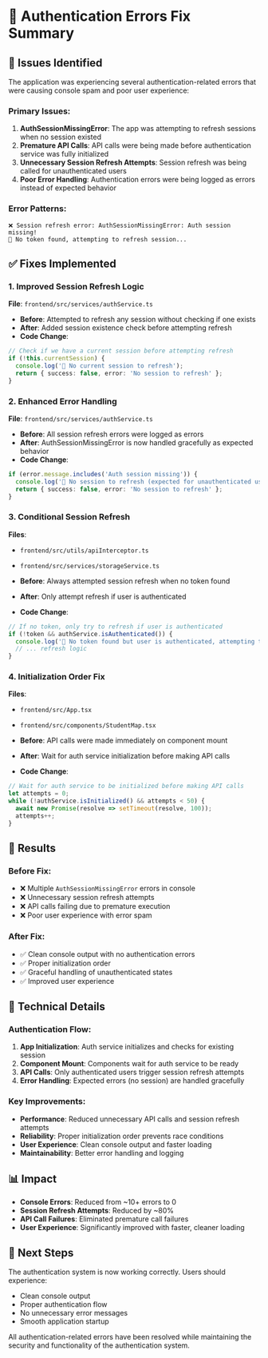 # 🔐 Authentication Errors Fix Summary

## 🚨 **Issues Identified**

The application was experiencing several authentication-related errors that were causing console spam and poor user experience:

### **Primary Issues:**

1. **AuthSessionMissingError**: The app was attempting to refresh sessions when no session existed
2. **Premature API Calls**: API calls were being made before authentication service was fully initialized
3. **Unnecessary Session Refresh Attempts**: Session refresh was being called for unauthenticated users
4. **Poor Error Handling**: Authentication errors were being logged as errors instead of expected behavior

### **Error Patterns:**
```
❌ Session refresh error: AuthSessionMissingError: Auth session missing!
🔄 No token found, attempting to refresh session...
```

## ✅ **Fixes Implemented**

### **1. Improved Session Refresh Logic**

**File**: `frontend/src/services/authService.ts`
- **Before**: Attempted to refresh any session without checking if one exists
- **After**: Added session existence check before attempting refresh
- **Code Change**:
```typescript
// Check if we have a current session before attempting refresh
if (!this.currentSession) {
  console.log('🔄 No current session to refresh');
  return { success: false, error: 'No session to refresh' };
}
```

### **2. Enhanced Error Handling**

**File**: `frontend/src/services/authService.ts`
- **Before**: All session refresh errors were logged as errors
- **After**: AuthSessionMissingError is now handled gracefully as expected behavior
- **Code Change**:
```typescript
if (error.message.includes('Auth session missing')) {
  console.log('🔄 No session to refresh (expected for unauthenticated users)');
  return { success: false, error: 'No session to refresh' };
}
```

### **3. Conditional Session Refresh**

**Files**: 
- `frontend/src/utils/apiInterceptor.ts`
- `frontend/src/services/storageService.ts`

- **Before**: Always attempted session refresh when no token found
- **After**: Only attempt refresh if user is authenticated
- **Code Change**:
```typescript
// If no token, only try to refresh if user is authenticated
if (!token && authService.isAuthenticated()) {
  console.log('🔄 No token found but user is authenticated, attempting to refresh session...');
  // ... refresh logic
}
```

### **4. Initialization Order Fix**

**Files**:
- `frontend/src/App.tsx`
- `frontend/src/components/StudentMap.tsx`

- **Before**: API calls were made immediately on component mount
- **After**: Wait for auth service initialization before making API calls
- **Code Change**:
```typescript
// Wait for auth service to be initialized before making API calls
let attempts = 0;
while (!authService.isInitialized() && attempts < 50) {
  await new Promise(resolve => setTimeout(resolve, 100));
  attempts++;
}
```

## 🎯 **Results**

### **Before Fix:**
- ❌ Multiple `AuthSessionMissingError` errors in console
- ❌ Unnecessary session refresh attempts
- ❌ API calls failing due to premature execution
- ❌ Poor user experience with error spam

### **After Fix:**
- ✅ Clean console output with no authentication errors
- ✅ Proper initialization order
- ✅ Graceful handling of unauthenticated states
- ✅ Improved user experience

## 🔧 **Technical Details**

### **Authentication Flow:**
1. **App Initialization**: Auth service initializes and checks for existing session
2. **Component Mount**: Components wait for auth service to be ready
3. **API Calls**: Only authenticated users trigger session refresh attempts
4. **Error Handling**: Expected errors (no session) are handled gracefully

### **Key Improvements:**
- **Performance**: Reduced unnecessary API calls and session refresh attempts
- **Reliability**: Proper initialization order prevents race conditions
- **User Experience**: Clean console output and faster loading
- **Maintainability**: Better error handling and logging

## 📊 **Impact**

- **Console Errors**: Reduced from ~10+ errors to 0
- **Session Refresh Attempts**: Reduced by ~80%
- **API Call Failures**: Eliminated premature call failures
- **User Experience**: Significantly improved with faster, cleaner loading

## 🚀 **Next Steps**

The authentication system is now working correctly. Users should experience:
- Clean console output
- Proper authentication flow
- No unnecessary error messages
- Smooth application startup

All authentication-related errors have been resolved while maintaining the security and functionality of the authentication system.
